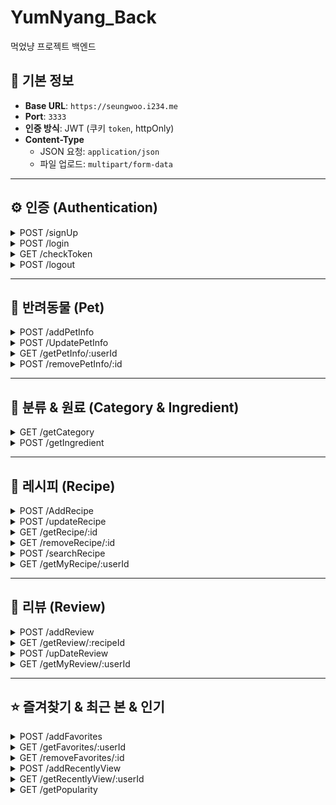 # YumNyang_Back

먹었냥 프로젝트 백엔드

## 🔧 기본 정보

- **Base URL**: `https://seungwoo.i234.me`
- **Port**: `3333`
- **인증 방식**: JWT (쿠키 `token`, httpOnly)
- **Content-Type**
  - JSON 요청: `application/json`
  - 파일 업로드: `multipart/form-data`

---

## ⚙️ 인증 (Authentication)

<details>
<summary>POST /signUp</summary>

- **설명**: 신규 사용자 회원가입
- **Request Body** (`application/json`):
  ```json
  {
    "email": "user@example.com",
    "nickname": "nick",
    "password": "plain_password",
    "name": "뽀삐", // 선택(반려동물 등록 시 필요)
    "type": "dog", // 선택(반려동물 등록 시 필요)
    "age": 3 // 선택
  }
  ```
- **Response**:
  - `200 OK`
    ```json
    { "message": "회원가입이 완료되었습니다." }
    ```
  - `500 Internal Server Error`
    ```json
    { "error": "회원가입에 실패했습니다." }
    ```

</details>

<details>
<summary>POST /login</summary>

- **설명**: 로그인 (JWT 발급)
- **Request Body** (`application/json`):
  ```json
  {
    "email": "user@example.com",
    "password": "plain_password"
  }
  ```
- **Response**:
  - `200 OK`
    ```json
    { "message": "nick님 환영합니다.", "number": 1 }
    ```
    - 쿠키에 `token` 설정 (30분 유효, httpOnly)
  - `401 Unauthorized` (비밀번호 5회 이상 실패)
    ```json
    {
      "message": "패스워드 5회 이상 실패했습니다.\n비밀번호 변경 후 다시 시도해주세요."
    }
    ```
  - `404 Not Found` (아이디/비밀번호 불일치)
    ```json
    { "message": "아이디 또는 패스워드가 올바르지않습니다." }
    ```
  - `500 Internal Server Error`
    ```json
    { "error": "로그인 중 오류가 발생했습니다." }
    ```

</details>

<details>
<summary>GET /checkToken</summary>

- **설명**: 토큰 검증 및 갱신
- **Headers**: `Cookie: token=...`
- **Response**:
  - `200 OK`
    ```json
    {
      "authenticated": true,
      "user": { "email": "user@example.com" }
    }
    ```
    - 쿠키 `token` 재설정
  - `401 Unauthorized` (토큰 없음/만료)
    ```json
    { "message": "토큰이 없습니다." }
    ```
    또는
    ```json
    { "message": "유효하지 않은 토큰입니다." }
    ```
  - `500 Internal Server Error`
    ```json
    { "error": "비정상적 접근입니다." }
    ```

</details>

<details>
<summary>POST /logout</summary>

- **설명**: 로그아웃 (토큰 삭제)
- **Headers**: `Cookie: token=...`
- **Response**:
  - `200 OK`
    ```json
    { "message": "로그아웃되었습니다." }
    ```
  - `500 Internal Server Error`
    ```json
    { "error": "로그아웃에 실패했습니다." }
    ```

</details>

---

## 🐶 반려동물 (Pet)

<details>
<summary>POST /addPetInfo</summary>

- **설명**: 반려동물 정보 등록
- **Request Body** (`application/json`):
  ```json
  {
    "userId": 1,
    "name": "뽀삐",
    "type": "dog",
    "age": 3 // 선택
  }
  ```
- **Response**:
  - `200 OK` `{ "message": "펫 정보가 입력되었습니다." }`
  - `500 Internal Server Error` `{ "error": "반려동물 정보를 입력하는데 실패했습니다." }`

</details>

<details>
<summary>POST /UpdatePetInfo</summary>

- **설명**: 반려동물 정보 수정
- **Request Body**:
  ```json
  {
    "id": 10,
    "userId": 1,
    "name": "뽀삐",
    "type": "dog",
    "age": 4 //선택
  }
  ```
- **Response**:
  - `200 OK` `{ "message": "펫 정보가 변경되었습니다." }`
  - `500 Internal Server Error` `{ "error": "반려동물 정보를 변경하는데 실패했습니다." }`

</details>

<details>
<summary>GET /getPetInfo/:userId</summary>

- **설명**: 반려동물 정보 조회
- **Response**:
  - `200 OK` `{ "pets": [ /* 배열 */ ] }`
  - `404 Not Found` `{ "message": "등록된 펫이 없습니다." }`
  - `500 Internal Server Error` `{ "error": "반려동물 정보를 가져오는데 실패했습니다." }`

</details>

<details>
<summary>POST /removePetInfo/:id</summary>

- **설명**: 반려동물 정보 삭제
- **Response**:
  - `200 OK` `{ "message": "반려동물 정보를 삭제했습니다." }`
  - `500 Internal Server Error` `{ "error": "반려동물 정보를 삭제하는데 실패했습니다." }`

</details>

---

## 🍱 분류 & 원료 (Category & Ingredient)

<details>
<summary>GET /getCategory</summary>

- **설명**: 원료 대분류 코드 목록 (XML → JSON)
- **Response**:
  - `200 OK`
    ```json
    { "category": [ { "code": "402001", "codeNm": "농산물" }, ... ] }
    ```
  - `500 Internal Server Error`

</details>

<details>
<summary>POST /getIngredient</summary>

- **설명**: 원료 상세 목록 (XML → JSON)
- **Request Body**:
  ```json
  { "upperListSel": "402003" }
  ```
- **Response**:
  - `200 OK` `{ "ingredient": [ /* 배열 */ ] }`
  - `500 Internal Server Error`

</details>

---

## 🥘 레시피 (Recipe)

<details>
<summary>POST /AddRecipe</summary>

- **설명**: 레시피 추가
- **Content-Type**: `multipart/form-data`
- **Form Data**:
  - `images`: 파일 최대 10개 // 선택
  - `userId`, `title`, `description[]`, `targetPetType`, `foodCategory`, `cookingTimeLimit`, `level`, `caloriesPerServing`, `favoritesCount`, `carbs`, `protein`, `fat`, `calcium`, `phosphorus`, `moisture`, `fiber`
  - `ingredientsName[]`, `ingredientsAmount[]`, `ingredientsUnit[]` // 선택
- **Response**:
  - `200 OK` `{ "message": "레시피 추가가 완료되었습니다." }`
  - `500 Internal Server Error`

</details>

<details>
<summary>POST /updateRecipe</summary>

- **설명**: 레시피 수정
- **Content-Type**: `multipart/form-data`
- **Form Data**:
  - `recipeId`
  - `keepUrls`, `newImages` 파일 최대 10개(변경되지않은 이미지, 변경된 이미지) // 선택
  - `userId`, `title`, `description[]`, `descriptionChange[]`, `mainChange`, `targetPetType`, `foodCategory`, `cookingTimeLimit`, `level`, `caloriesPerServing`, `favoritesCount`, `carbs`, `protein`, `fat`, `calcium`, `phosphorus`, `moisture`, `fiber`
  - `ingredientsName`, `ingredientsAmount`, `ingredientsUnit` //선택
- **Response**:
  - `200 OK` `{ "message": "레시피가 수정되었습니다." }`
  - `500 Internal Server Error`

</details>

<details>
<summary>GET /getRecipe/:id</summary>

- **설명**: 레시피 조회 (조회수 증가)
- **Response**:
  - `200 OK` `{ "recipe": { /* RECIPES */ }, "description": [ /* DESCRIPTION */ ] }`
  - `404 Not Found` `{ "message": "레시피가 존재하지않습니다." }`
  - `500 Internal Server Error`

</details>

<details>
<summary>GET /removeRecipe/:id</summary>

- **설명**: 레시피 삭제 (이미지 파일 삭제 포함)
- **Response**:
  - `200 OK` `{ "message": "레시피가 삭제되었습니다." }`
  - `500 Internal Server Error`

</details>

<details>
<summary>POST /searchRecipe</summary>

- **설명**: 레시피 검색 (반려동물/분류/원료)
- **Request Body**:
  ```json
  { "pet": "dog", "food": "meat", "ingredient": "salmon" } // 선택
  ```
- **Response**:
  - `200 OK` `{ "recipe": [ /* 배열 */ ] }`
  - `500 Internal Server Error`

</details>

<details>
<summary>GET /getMyRecipe/:userId</summary>

- **설명**: 사용자별 레시피 목록
- **Response**:
  - `200 OK` `{ "recipe": [ { "ID", "MAIN_IMAGE_URL", "TITLE" }, ... ] }`
  - `404 Not Found` `{ "message": "레시피가 없습니다." }`
  - `500 Internal Server Error`

</details>

---

## 💬 리뷰 (Review)

<details>
<summary>POST /addReview</summary>

- **설명**: 리뷰 추가
- **Request Body**:
  ```json
  { "recipeId": 1, "userId": 2, "ratingScore": 4, "commentText": "맛있어요!" }
  ```
- **Response**:
  - `200 OK` `{ "message": "리뷰가 정상적으로 등록되었습니다." }`
  - `500 Internal Server Error`

</details>

<details>
<summary>GET /getReview/:recipeId</summary>

- **설명**: 레시피별 리뷰 조회
- **Response**:
  - `200 OK` `{ "review": [ /* 배열 */ ] }`
  - `404 Not Found` `{ "error": "리뷰가 없습니다." }`
  - `500 Internal Server Error`

</details>

<details>
<summary>POST /upDateReview</summary>

- **설명**: 리뷰 수정/삭제
- **Request Body**:
  ```json
  { "id": 5, "type": "update", "ratingScore": 3, "commentText": "괜찮아요" }
  ```
- **Response**:
  - `200 OK` `{ "message": "업데이트 성공" }` or `{ "message": "삭제 성공" }`
  - `500 Internal Server Error`

</details>

<details>
<summary>GET /getMyReview/:userId</summary>

- **설명**: 사용자별 리뷰 조회
- **Response**:
  - `200 OK` `{ "reviews": [ /* 배열 */ ] }`
  - `404 Not Found` `{ "message": "리뷰가 없습니다." }`
  - `500 Internal Server Error`

</details>

---

## ⭐ 즐겨찾기 & 최근 본 & 인기

<details>
<summary>POST /addFavorites</summary>

- **설명**: 즐겨찾기 추가
- **Request Body**:
  ```json
  { "userId": 2, "recipeId": 1 }
  ```
- **Response**:
  - `200 OK` `{ "message": "즐겨찾기 추가" }`
  - `500 Internal Server Error`

</details>

<details>
<summary>GET /getFavorites/:userId</summary>

- **설명**: 즐겨찾기 조회
- **Response**:
  - `200 OK` `{ "favorites": [ /* 배열 */ ] }`
  - `500 Internal Server Error`

</details>

<details>
<summary>GET /removeFavorites/:id</summary>

- **설명**: 즐겨찾기 삭제
- **Response**:
  - `200 OK` `{ "message": "즐겨찾기 삭제" }`
  - `500 Internal Server Error`

</details>

<details>
<summary>POST /addRecentlyView</summary>

- **설명**: 최근 본 레시피 추가
- **Request Body**:
  ```json
  { "userId": 2, "recipeId": 1 }
  ```
- **Response**:
  - `200 OK` `{ "message": "최근 본 레시피 추가 완료" }`
  - `500 Internal Server Error`

</details>

<details>
<summary>GET /getRecentlyView/:userId</summary>

- **설명**: 최근 본 레시피 조회
- **Response**:
  - `200 OK` `{ "recentlyView": [ /* 배열 */ ] }`
  - `500 Internal Server Error`

</details>

<details>
<summary>GET /getPopularity</summary>

- **설명**: 상위 5개 인기 레시피
- **Response**:
  - `200 OK` `{ "popularity": [ /* 배열 */ ] }`
  - `500 Internal Server Error`

</details>
